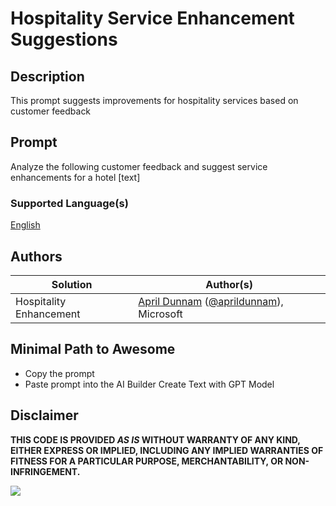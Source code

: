 # Hospitality Service Enhancement Suggestions

## Description

This prompt suggests improvements for hospitality services based on customer feedback

## Prompt

Analyze the following customer feedback and suggest service enhancements for a hotel [text]

### Supported Language(s)

[English](./en-us/prompt.md)

## Authors

Solution|Author(s)
--------|---------
Hospitality Enhancement | [April Dunnam](https://github.com/aprildunnam) ([@aprildunnam](https://twitter.com/aprildunnam)), Microsoft

## Minimal Path to Awesome

* Copy the prompt
* Paste prompt into the AI Builder Create Text with GPT Model

## Disclaimer

**THIS CODE IS PROVIDED *AS IS* WITHOUT WARRANTY OF ANY KIND, EITHER EXPRESS OR IMPLIED, INCLUDING ANY IMPLIED WARRANTIES OF FITNESS FOR A PARTICULAR PURPOSE, MERCHANTABILITY, OR NON-INFRINGEMENT.**

<img src="https://m365-visitor-stats.azurewebsites.net/powerplatform-prompts/samples/ai-builder/hospitality-enhancement" aria-hidden="true" />
